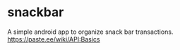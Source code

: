 # snackbar
A simple android app to organize snack bar transactions.
https://paste.ee/wiki/API:Basics
